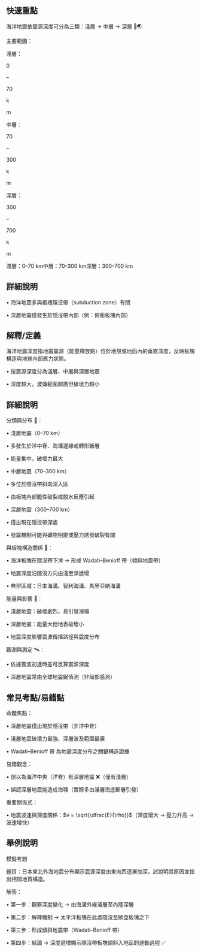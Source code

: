 ## 快速重點

海洋地震依震源深度可分為三類：淺層 → 中層 → 深層 🌊🌏

主要範圍：

淺層：

0

–

70

k

m

中層：

70

–

300

k

m

深層：

300

–

700

k

m

淺層：0–70 km中層：70–300 km深層：300–700 km

## 詳細說明

• 海洋地震多與板塊隱沒帶（subduction zone）有關

• 深層地震僅發生於隱沒帶內部（例：俯衝板塊內部）


## 解釋/定義

海洋地震深度指地震震源（能量釋放點）位於地殼或地函內的垂直深度，反映板塊構造與地球內部應力狀態。

• 按震源深度分為淺層、中層與深層地震

• 深度越大，波傳範圍越廣但破壞力越小


## 詳細說明

分類與分布 📏：

• 淺層地震（0–70 km）

• 多發生於洋中脊、海溝邊緣或轉形斷層

• 能量集中，破壞力最大

• 中層地震（70–300 km）

• 多位於隱沒帶斜向深入區

• 由板塊內部脆性破裂或脫水反應引起

• 深層地震（300–700 km）

• 僅出現在隱沒帶深處

• 發震機制可能與礦物相變或壓力誘發破裂有關

與板塊構造關係 🌋：

• 海洋板塊在隱沒帶下滑 → 形成 Wadati–Benioff 帶（傾斜地震帶）

• 地震深度沿隱沒方向由淺至深遞增

• 典型區域：日本海溝、智利海溝、馬里亞納海溝

能量與影響 🌊：

• 淺層地震：破壞劇烈，易引發海嘯

• 深層地震：能量大但地表破壞小

• 地震深度影響震波傳播路徑與震度分布

觀測與測定 🛰️：

• 依據震波初達時差可反算震源深度

• 深層地震常由全球地震網偵測（非局部感測）


## 常見考點/易錯點

命題焦點：

• 深層地震僅出現於隱沒帶（非洋中脊）

• 淺層地震破壞力最強、深層波及範圍最廣

• Wadati–Benioff 帶 為地震深度分布之關鍵構造證據

易錯觀念：

• 誤以為海洋中央（洋脊）有深層地震 ❌（僅有淺層）

• 誤認深層地震能造成海嘯（實際多由淺層海底斷層引發）

重要關係式：

• 地震波速與深度關係：$v = \sqrt{\dfrac{E}{\rho}}$（深度增大 → 壓力升高 → 波速增快）


## 舉例說明

模擬考題

題目：日本東北外海地震分布顯示震源深度由東向西逐漸加深，試說明其原因並指出相關地質構造。

解答：

• 第一步：觀察深度變化 → 由海溝外緣淺層至內陸深層

• 第二步：解釋機制 → 太平洋板塊在此處隱沒至歐亞板塊之下

• 第三步：形成傾斜地震帶（Wadati–Benioff 帶）

• 第四步：結論 → 深度遞增顯示隱沒帶板塊傾斜入地函的運動過程 ✅
